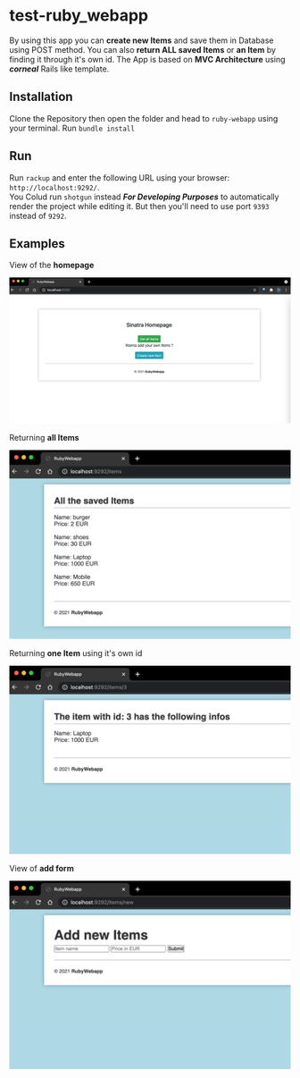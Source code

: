 # test-ruby_webapp
By using this app you can **create new Items** and save them in Database using POST method.
You can also **return ALL saved Items** or **an Item** by finding it through it's own id.
The App is based on **MVC Architecture** using **_corneal_** Rails like template.
## Installation
Clone the Repository then open the folder and head to `ruby-webapp` using your terminal.
Run `bundle install`

## Run
Run `rackup` and enter the following URL using your browser: `http://localhost:9292/`.<br>
You Colud run `shotgun` instead **_For Developing Purposes_** to automatically render the project while editing it. But then you'll need to use port `9393` instead of `9292`.

## Examples
View of the **homepage**
<div align="center">
  <img src="img/homepage.png" alt="homepage image" width="600"/>
  <br>
</div>

Returning **all Items**
<div align="center">
  <img src="img/item_all.png" alt="homepage image" width="600"/>
  <br>
</div>

Returning **one Item** using it's own id
<div align="center">
  <img src="img/item_one.png" alt="homepage image" width="600"/>
  <br>
</div>

View of **add form**
<div align="center">
  <img src="img/item_new.png" alt="homepage image" width="600"/>
  <br>
</div>

